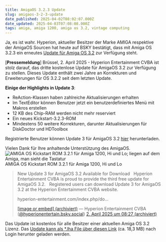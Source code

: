 ```yaml
---
title: AmigaOS 3.2.3 Update
slug: amigaos-3-2-3-update
date_published: 2025-04-02T08:02:07.000Z
date_updated: 2025-04-03T07:08:08.000Z
tags: amiga, amiga 1200, amiga os 3.2, vintage computing
---
```


Ja, es ist wahr. Hyperion, aktueller Besitzer der Marke AMIGA respektive der AmigaOS Sourcen hat heute auf BSKY bestätigt, dass mit Amiga OS 3.2.3 ein erneutes [Update für Amiga OS 3.2](__GHOST_URL__/hallo-amiga-os-3-2/) zur Verfügung steht. 

[**Pressemeldung**] Brüssel, 2. April 2025 - Hyperion Entertainment CVBA ist stolz darauf, das dritte kostenlose Update für AmigaOS 3.2 zur Verfügung zu stellen. Dieses Update enthält zwei Jahre an Korrekturen und Erweiterungen für OS 3.2.2 seit dem letzten Update.

**Einige der Highlights in Update 3**:

- ReAction-Klassen haben zahlreiche Aktualisierungen erhalten
- Im TextEditor können Benutzer jetzt ein benutzerdefiniertes Menü mit Makros erstellen
- 12 KB des Chip-RAM werden nicht mehr reserviert
- Ein neues Kickstart-3.2.3-ROM
- Mindestens 50 weitere Korrekturen, darunter Aktualisierungen für DiskDoctor und HDToolbox

Registrierte Benutzer können Update 3 für AmigaOS 3.2 [hier](https://www.hyperion-entertainment.com/index.php/downloads) herunterladen.

Vielen Dank für Ihre anhaltende Unterstützung des AmigaOS.
![AMIGA OS Kickstart ROM 3.2.1 für Amiga 1200, Hi und Lo; liegen auf dem Amiga, man sieht die Tastatur](__GHOST_URL__/content/images/2025/04/IMG_7280.jpg)AMIGA OS Kickstart ROM 3.2.1 für Amiga 1200, Hi und Lo
> New Update 3 for AmigaOS 3.2 Available for Download
>  
> Hyperion Entertainment CVBA is proud to provide the third free update for AmigaOS 3.2.
>  
> Registered users can download Update 3 for AmigaOS 3.2 at the Hyperion Entertainment CVBA website.
> 
> hyperion-entertainment.com/index.php/do...
> 
> [[image or embed] (archiviert)](http://web.archive.org/web/20250414024223/https://bsky.app/profile/did:plc:uynfbvaiycwrz555wlz3aa6o/post/3llsr2avvh22r?ref_src=embed)
> — Hyperion Entertainment CVBA ([@hyperionentertain.bsky.social](https://bsky.app/profile/did:plc:uynfbvaiycwrz555wlz3aa6o?ref_src=embed)) [2. April 2025 um 08:27 (archiviert)](http://web.archive.org/web/20250414024223/https://bsky.app/profile/did:plc:uynfbvaiycwrz555wlz3aa6o/post/3llsr2avvh22r?ref_src=embed)

Das Update ist kostenlos für alle Besitzer einer aktuellen Amiga OS 3.2 Lizenz. Das [Update kann als *.lha File über diesen Link](https://hyperion-entertainment.com/index.php/downloads) (ca. 18,3 MB) nach Login herunter geladen werden. 
